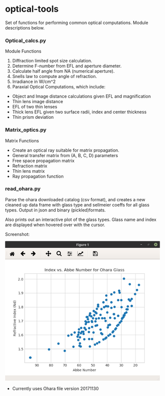 # optical-tools
Set of functions for performing common optical computations.  Module descriptions below.

<h3>Optical_calcs.py</h3>

Module Functions
1. Diffraction limited spot size calculation.
2. Determine F-number from EFL and aperture diameter.
3. Calculate half angle from NA (numerical aperture).
4. Snells law to compute angle of refraction.
5. Irradiance in W/cm^2
6. Paraxial Optical Computations, which include:
- Object and Image distance calculations given EFL and magnification
- Thin lens image distance
- EFL of two thin lenses
- Thick lens EFL given two surface radii, index and center thickness
- Thin prism deviation


<h3>Matrix_optics.py</h3>

Matrix Functions
- Create an optical ray suitable for matrix propagation.
- General transfer matrix from (A, B, C, D) parameters
- Free space propagation matrix
- Refraction matrix
- Thin lens matrix
- Ray propagation function

<h3>read_ohara.py</h3>

Parse the ohara downloaded catalog (csv format), and creates a new cleaned up
data frame with glass type and sellmeier coeffs for all glass types.  Output 
in json and binary (pickled)formats.

Also prints out an interactive plot of the glass types.  Glass name and index are
displayed when hovered over with the cursor.

Screenshot:


![Ohara Glass map](/images/ohara_glass_map.png)


* Currently uses Ohara file version 20171130








